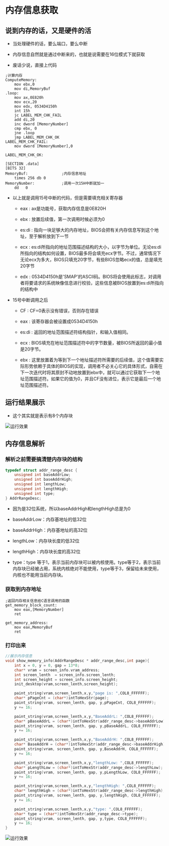 # 内存信息获取

## 说到内存的话，又是硬件的活

* 当处理硬件的话，要么端口，要么中断

* 内存信息自然就是通过中断来的，也就是说需要在16位模式下就获取

* 废话少说，直接上代码

```x86asm
;计算内存
ComputeMemory:
    mov ebx,0
    mov di,MemoryBuf
.loop:
    mov ax,0E820h
    mov ecx,20
    mov edx, 0534D4150h
    int 15h
    jc LABEL_MEM_CHK_FAIL
    add di,20
    inc dword [MemoryNumber]
    cmp ebx, 0
    jne .loop
    jmp LABEL_MEM_CHK_OK
LABEL_MEM_CHK_FAIL:
    mov dword [MemoryNumber],0

LABEL_MEM_CHK_OK:
```

```x86asm
[SECTION .data]
[BITS 32]
MemoryBuf:               ;内存信息地址
    times 256 db 0
MemoryNumber:            ;调用一次15H中断就加一
    dd   0
```

* 以上就是调用15号中断的代码，但是需要填充相关寄存器
  
  * eax : ax是功能号，获取内存信息是0E820H

  * ebx : 放置后续值，第一次调用时候必须为0

  * es:di : 指向一块足够大的内存地址，BIOS会把有关内存信息写到这个地址，至于解析放到下一节

  * ecx : es:di所指向的地址范围描述结构的大小，以字节为单位。无论es:di所指向的结构如何设置，BIOS最多将会填充ecx字节。不过，通常情况下无论ecx为多大，BIOS只填充20字节，有些BIOS忽略ecx的值，总是填充20字节

  * edx : 0534D4150h是'SMAP'的ASCII码。BIOS将会使用此标志，对调用者将要请求的系统映像信息进行校验，这些信息被BIOS放置到es:di所指向的结构中

* 15号中断调用之后

  * CF : CF=0表示没有错误，否则存在错误

  * eax : 该寄存器会被设置成0534D4150h

  * es:di : 返回的地址范围描述符结构指针，和输入值相同。

  * ecx : BIOS填充在地址范围描述符中的字节数量，被BIOS所返回的最小值是20字节。

  * ebx : 这里放置着为等到下一个地址描述符所需要的后续值，这个值需要实际形势依赖于具体的BIOS的实现，调用者不必关心它的具体形式，自需在下一次迭代时将其原封不动地放置到ebx中，就可以通过它获取下一个地址范围描述符。如果它的值为0，并且CF没有进位，表示它是最后一个地址范围描述符。

## 运行结果展示

* 这个其实就是表示有8个内存块

![运行效果](https://gitee.com/YSXCC/MDImage/raw/master/img/20200217155108.png)

## 内存信息解析

### 解析之前需要搞清楚内存块的结构

```c
typedef struct addr_range_desc {
    unsigned int baseAddrLow;
    unsigned int baseAddrHigh;
    unsigned int lengthLow;
    unsigned int lengthHigh;
    unsigned int type;
} AddrRangeDesc;
```

* 因为是32位系统，所以baseAddrHigh和lengthHigh总是为0

* baseAddrLow：内存基地址的低32位

* baseAddrHigh：内存基地址的高32位

* lengthLow：内存块长度的低32位

* lengthHigh：内存块长度的高32位

* type：type 等于1，表示当前内存块可以被内核使用。type等于2，表示当前内存块已经被占用，系统内核绝对不能使用，type等于3，保留给未来使用，内核也不能用当前内存块。

### 获取到内存地址

```x86asm
;返回内存相关信息给C语言调用的函数
get_memory_block_count:
    mov eax,[MemoryNumber]
    ret

get_memory_address:
    mov eax,MemoryBuf
    ret
```

### 打印出来

```c
//展示内存信息
void show_memory_info(AddrRangeDesc * addr_range_desc,int page){
    int x = 0, y = 0, gap = 13*8;
    char* vram = screen_info.vram_address;
    int screen_lenth  = screen_info.screen_lenth;
    int screen_height = screen_info.screen_height;
    init_desktop(vram,screen_lenth,screen_height);

    paint_string(vram,screen_lenth,x,y,"page is: ",COL8_FFFFFF);
    char* pPageCnt = (char*)intToHexStr(page);
    paint_string(vram, screen_lenth, gap, y,pPageCnt, COL8_FFFFFF);
    y += 16;

    paint_string(vram,screen_lenth,x,y,"BaseAddrL: ",COL8_FFFFFF);
    char* pBaseAddrL = (char*)intToHexStr(addr_range_desc->baseAddrLow);
    paint_string(vram, screen_lenth, gap, y,pBaseAddrL, COL8_FFFFFF);
    y += 16;

    paint_string(vram,screen_lenth,x,y,"BaseAddrH: ",COL8_FFFFFF);
    char* BaseAddrH = (char*)intToHexStr(addr_range_desc->baseAddrHigh);
    paint_string(vram, screen_lenth, gap, y,BaseAddrH, COL8_FFFFFF);
    y += 16;

    paint_string(vram,screen_lenth,x,y,"lengthLow: ",COL8_FFFFFF);
    char* pLengthLow = (char*)intToHexStr(addr_range_desc->lengthLow);
    paint_string(vram, screen_lenth, gap, y,pLengthLow, COL8_FFFFFF);
    y += 16;

    paint_string(vram,screen_lenth,x,y,"lengthHigh: ",COL8_FFFFFF);
    char* lengthHigh = (char*)intToHexStr(addr_range_desc->lengthHigh);
    paint_string(vram, screen_lenth, gap, y,lengthHigh, COL8_FFFFFF);
    y += 16;

    paint_string(vram,screen_lenth,x,y,"type: ",COL8_FFFFFF);
    char* type = (char*)intToHexStr(addr_range_desc->type);
    paint_string(vram, screen_lenth, gap, y,type, COL8_FFFFFF);
    y += 16;
}
```

![运行效果](https://gitee.com/YSXCC/MDImage/raw/master/img/20200217161151.png)

